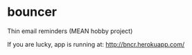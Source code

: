 # bouncer
Thin email reminders (MEAN hobby project)

If you are lucky, app is running at:
http://bncr.herokuapp.com/
